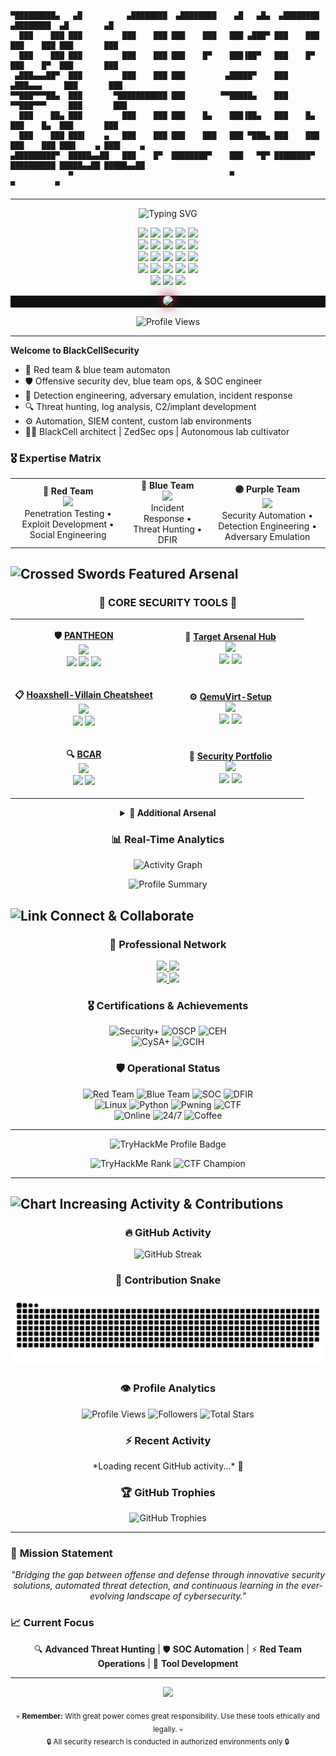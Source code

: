 ```                                                                                                  
▀█████████▄   ▄█          ▄████████  ▄████████    ▄█   ▄█▄  ▄████████    ▄████████  ▄█        ▄█       
  ███    ███ ███         ███    ███ ███    ███   ███ ▄███▀ ███    ███   ███    ███ ███       ███       
  ███    ███ ███         ███    ███ ███    █▀    ███▐██▀   ███    █▀    ███    █▀  ███       ███       
 ▄███▄▄▄██▀  ███         ███    ███ ███         ▄█████▀    ███         ▄███▄▄▄     ███       ███       
▀▀███▀▀▀██▄  ███       ▀███████████ ███        ▀▀█████▄    ███        ▀▀███▀▀▀     ███       ███       
  ███    ██▄ ███         ███    ███ ███    █▄    ███▐██▄   ███    █▄    ███    █▄  ███       ███         
  ███    ███ ███▌    ▄   ███    ███ ███    ███   ███ ▀███▄ ███    ███   ███    ███ ███▌    ▄ ███▌    ▄ 
▄█████████▀  █████▄▄██   ███    █▀  ████████▀    ███   ▀█▀ ████████▀    ██████████ █████▄▄██ █████▄▄██ 
             ▀                                   ▀                                 ▀         ▀               
```
---
<p align="center">
  <img src="https://readme-typing-svg.demolab.com?font=Fira+Mono&size=32&pause=1500&color=FF003C&center=true&vCenter=true&width=900&lines=Welcome+to+BlackCell+Security!;Red+Teamer+%7C+Blue+Teamer+%7C+Innovator;Automate.+Exploit.+Defend.;root%40cxb3rfilth%3A~%23+Hack+the+Planet" alt="Typing SVG" />
</p>
<p align="center">
  <img src="https://img.shields.io/badge/Python-18181c?style=for-the-badge&logo=python&logoColor=FF003C"/>
  <img src="https://img.shields.io/badge/Bash-18181c?style=for-the-badge&logo=gnu-bash&logoColor=FF003C"/>
  <img src="https://img.shields.io/badge/JavaScript-18181c?style=for-the-badge&logo=javascript&logoColor=FF003C"/>
  <img src="https://img.shields.io/badge/PowerShell-18181c?style=for-the-badge&logo=powershell&logoColor=FF003C"/>
  <img src="https://img.shields.io/badge/C++-18181c?style=for-the-badge&logo=cplusplus&logoColor=FF003C"/>
  <br>
  <img src="https://img.shields.io/badge/Linux-18181c?style=for-the-badge&logo=linux&logoColor=FF003C"/>
  <img src="https://img.shields.io/badge/Arch-18181c?style=for-the-badge&logo=arch-linux&logoColor=FF003C"/>
  <img src="https://img.shields.io/badge/Kali-18181c?style=for-the-badge&logo=kalilinux&logoColor=FF003C"/>
  <img src="https://img.shields.io/badge/Windows-18181c?style=for-the-badge&logo=windows&logoColor=FF003C"/>
  <img src="https://img.shields.io/badge/macOS-18181c?style=for-the-badge&logo=apple&logoColor=FF003C"/>
  <br>
  <img src="https://img.shields.io/badge/Nmap-18181c?style=for-the-badge&logo=nmap&logoColor=FF003C"/>
  <img src="https://img.shields.io/badge/Wireshark-18181c?style=for-the-badge&logo=wireshark&logoColor=FF003C"/>
  <img src="https://img.shields.io/badge/Metasploit-18181c?style=for-the-badge&logo=metasploit&logoColor=FF003C"/>
  <img src="https://img.shields.io/badge/Burp%20Suite-18181c?style=for-the-badge&logoColor=FF003C"/>
  <img src="https://img.shields.io/badge/OWASP-18181c?style=for-the-badge&logo=owasp&logoColor=FF003C"/>
  <br>
  <img src="https://img.shields.io/badge/Docker-18181c?style=for-the-badge&logo=docker&logoColor=FF003C"/>
  <img src="https://img.shields.io/badge/Kubernetes-18181c?style=for-the-badge&logo=kubernetes&logoColor=FF003C"/>
  <img src="https://img.shields.io/badge/AWS-18181c?style=for-the-badge&logo=amazon-aws&logoColor=FF003C"/>
  <img src="https://img.shields.io/badge/Azure-18181c?style=for-the-badge&logo=microsoft-azure&logoColor=FF003C"/>
  <img src="https://img.shields.io/badge/Terraform-18181c?style=for-the-badge&logo=terraform&logoColor=FF003C"/>
  <br>
  <img src="https://img.shields.io/badge/Exploit%20Development-FF003C?style=for-the-badge&logoColor=18181c"/>
  <img src="https://img.shields.io/badge/Reverse%20Engineering-FF003C?style=for-the-badge&logoColor=18181c"/>
  <img src="https://img.shields.io/badge/Threat%20Hunting-FF003C?style=for-the-badge&logoColor=18181c"/>
</p>

<p align="center" style="background-color:#101013;">
  <img src="https://github.com/cxb3rf1lth/GIF/blob/main/20250801_1515_Cyber%20Owl%20Vigilance_remix_01k1k37kdresza0tej3vwdct7p.gif" width="200" style="border-radius:12px;box-shadow:0 0 15px #FF003C,0 0 30px #18181c;" />
</p>
<p align="center">
  <img src="https://komarev.com/ghpvc/?username=cxb3rf1lth&style=flat-square&color=red" alt="Profile Views"/>
</p>

 ---

 **Welcome to BlackCellSecurity**

- 🔴 Red team & blue team automaton  
- 🛡️ Offensive security dev, blue team ops, & SOC engineer  
- 🎯 Detection engineering, adversary emulation, incident response  
- 🔍 Threat hunting, log analysis, C2/implant development  
- ⚙️ Automation, SIEM content, custom lab environments  
- 🏴‍☠️ BlackCell architect | ZedSec ops | Autonomous lab cultivator

### 🎖️ **Expertise Matrix**

<table align="center">
<tr>
<td align="center"><strong>🔴 Red Team</strong><br>
<img src="https://img.shields.io/badge/Skill%20Level-Expert-FF003C?style=flat-square&logo=target&logoColor=white"/><br>
Penetration Testing • Exploit Development • Social Engineering
</td>
<td align="center"><strong>🔵 Blue Team</strong><br>
<img src="https://img.shields.io/badge/Skill%20Level-Advanced-0066CC?style=flat-square&logo=shield&logoColor=white"/><br>
Incident Response • Threat Hunting • DFIR
</td>
<td align="center"><strong>🟣 Purple Team</strong><br>
<img src="https://img.shields.io/badge/Skill%20Level-Expert-9900CC?style=flat-square&logo=infinity&logoColor=white"/><br>
Security Automation • Detection Engineering • Adversary Emulation
</td>
</tr>
</table>

## <img src="https://raw.githubusercontent.com/Tarikul-Islam-Anik/Animated-Fluent-Emojis/master/Emojis/Objects/Crossed%20Swords.png" alt="Crossed Swords" width="35" height="35" /> **Featured Arsenal**

<div align="center">

### 🔴 **CORE SECURITY TOOLS** 🔴

<table align="center">
<tr>
<td align="center" width="50%">

**🛡️ [PANTHEON](https://github.com/cxb3rf1lth/Bl4ckC3ll_PANTHEON)**
<br>
<a href="https://github.com/cxb3rf1lth/Bl4ckC3ll_PANTHEON">
<img src="https://github-readme-stats.vercel.app/api/pin/?username=cxb3rf1lth&repo=Bl4ckC3ll_PANTHEON&theme=dark&bg_color=0d1117&title_color=FF003C&text_color=c9d1d9&icon_color=FF003C&border_color=30363d&cache_seconds=86400" />
</a>
<br>
<img src="https://img.shields.io/badge/Python-FF003C?style=for-the-badge&logo=python&logoColor=white"/>
<img src="https://img.shields.io/badge/Recon-18181c?style=for-the-badge&logoColor=FF003C"/>
<img src="https://img.shields.io/badge/Exploit-FF003C?style=for-the-badge&logoColor=18181c"/>

</td>
<td align="center" width="50%">

**🎯 [Target Arsenal Hub](https://github.com/cxb3rf1lth)**
<br>
<a href="https://github.com/cxb3rf1lth">
<img src="https://github-readme-stats.vercel.app/api?username=cxb3rf1lth&show_icons=true&theme=dark&bg_color=0d1117&title_color=FF003C&text_color=c9d1d9&icon_color=FF003C&border_color=30363d&hide_border=false&cache_seconds=86400&count_private=true" width="400"/>
</a>
<br>
<img src="https://img.shields.io/badge/Multi--Tool-FF003C?style=for-the-badge&logoColor=18181c"/>
<img src="https://img.shields.io/badge/Arsenal-18181c?style=for-the-badge&logoColor=FF003C"/>

</td>
</tr>
<tr>
<td align="center" width="50%">

**📋 [Hoaxshell-Villain Cheatsheet](https://github.com/cxb3rf1lth/Hoaxshell-villain_cheatsheet)**
<br>
<a href="https://github.com/cxb3rf1lth/Hoaxshell-villain_cheatsheet">
<img src="https://github-readme-stats.vercel.app/api/pin/?username=cxb3rf1lth&repo=Hoaxshell-villain_cheatsheet&theme=dark&bg_color=0d1117&title_color=FF003C&text_color=c9d1d9&icon_color=FF003C&border_color=30363d&cache_seconds=86400" />
</a>
<br>
<img src="https://img.shields.io/badge/Cheatsheet-FF003C?style=for-the-badge&logoColor=18181c"/>
<img src="https://img.shields.io/badge/C2-18181c?style=for-the-badge&logoColor=FF003C"/>

</td>
<td align="center" width="50%">

**⚙️ [QemuVirt-Setup](https://github.com/cxb3rf1lth/QemuVirt-Setup)**
<br>
<a href="https://github.com/cxb3rf1lth/QemuVirt-Setup">
<img src="https://github-readme-stats.vercel.app/api/pin/?username=cxb3rf1lth&repo=QemuVirt-Setup&theme=dark&bg_color=0d1117&title_color=FF003C&text_color=c9d1d9&icon_color=FF003C&border_color=30363d&cache_seconds=86400" />
</a>
<br>
<img src="https://img.shields.io/badge/Shell-18181c?style=for-the-badge&logo=gnu-bash&logoColor=FF003C"/>
<img src="https://img.shields.io/badge/Virtualization-FF003C?style=for-the-badge&logoColor=18181c"/>

</td>
</tr>
<tr>
<td align="center" width="50%">

**🔍 [BCAR](https://github.com/cxb3rf1lth/BCAR)**
<br>
<a href="https://github.com/cxb3rf1lth/BCAR">
<img src="https://github-readme-stats.vercel.app/api/pin/?username=cxb3rf1lth&repo=BCAR&theme=dark&bg_color=0d1117&title_color=FF003C&text_color=c9d1d9&icon_color=FF003C&border_color=30363d&cache_seconds=86400" />
</a>
<br>
<img src="https://img.shields.io/badge/Shell-18181c?style=for-the-badge&logo=gnu-bash&logoColor=FF003C"/>
<img src="https://img.shields.io/badge/Auto%20Recon-FF003C?style=for-the-badge&logoColor=18181c"/>

</td>
<td align="center" width="50%">

**🔐 [Security Portfolio](https://github.com/cxb3rf1lth?tab=repositories)**
<br>
<a href="https://github.com/cxb3rf1lth?tab=repositories">
<img src="https://github-readme-stats.vercel.app/api/top-langs/?username=cxb3rf1lth&layout=compact&theme=dark&bg_color=0d1117&title_color=FF003C&text_color=c9d1d9&icon_color=FF003C&border_color=30363d&hide_border=false&cache_seconds=86400" width="400"/>
</a>
<br>
<img src="https://img.shields.io/badge/Repository-FF003C?style=for-the-badge&logoColor=18181c"/>
<img src="https://img.shields.io/badge/Portfolio-18181c?style=for-the-badge&logoColor=FF003C"/>

</td>
</tr>
</table>

<details>
<summary><b>🔻 Additional Arsenal</b></summary>
<br>

<table align="center">
<tr>
<td align="center" width="50%">

**⚡ [Angry Scanner](https://github.com/cxb3rf1lth/Bl4vkC3ll_Angry_Scanner)**
<br>
<a href="https://github.com/cxb3rf1lth/Bl4vkC3ll_Angry_Scanner">
<img src="https://github-readme-stats.vercel.app/api/pin/?username=cxb3rf1lth&repo=Bl4vkC3ll_Angry_Scanner&theme=dark&bg_color=0d1117&title_color=FF003C&text_color=c9d1d9&icon_color=FF003C&border_color=30363d&cache_seconds=86400" />
</a>

</td>
<td align="center" width="50%">

**🧠 [Recursive Hydra](https://github.com/cxb3rf1lth/Recursive_Hydra_Prompt_Engineering)**
<br>
<a href="https://github.com/cxb3rf1lth/Recursive_Hydra_Prompt_Engineering">
<img src="https://github-readme-stats.vercel.app/api/pin/?username=cxb3rf1lth&repo=Recursive_Hydra_Prompt_Engineering&theme=dark&bg_color=0d1117&title_color=FF003C&text_color=c9d1d9&icon_color=FF003C&border_color=30363d&cache_seconds=86400" />
</a>

</td>
</tr>
</table>

</details>

### 📊 **Real-Time Analytics**

<p align="center">
<img src="https://github-readme-activity-graph.vercel.app/graph?username=cxb3rf1lth&theme=react-dark&bg_color=0d1117&title_color=FF003C&color=c9d1d9&line=FF003C&point=FF003C&area=true&hide_border=false&border_color=30363d" alt="Activity Graph" />
</p>

<p align="center">
<img src="https://github-profile-summary-cards.vercel.app/api/cards/profile-details?username=cxb3rf1lth&theme=github_dark&show_icons=true&bg_color=0d1117&title_color=FF003C&text_color=c9d1d9&icon_color=FF003C&border_color=30363d" alt="Profile Summary" />
</p>

</div>

## <img src="https://raw.githubusercontent.com/Tarikul-Islam-Anik/Animated-Fluent-Emojis/master/Emojis/Objects/Link.png" alt="Link" width="35" height="35" /> **Connect & Collaborate**

<div align="center">

### 🔗 **Professional Network**

<p align="center">
<a href="https://tryhackme.com/p/Bl4ckC3llSec">
<img src="https://img.shields.io/badge/TryHackMe-Bl4ckC3llSec-FF003C?style=for-the-badge&logo=tryhackme&logoColor=white"/>
</a>
<a href="https://github.com/cxb3rf1lth">
<img src="https://img.shields.io/badge/GitHub-cxb3rf1lth-18181c?style=for-the-badge&logo=github&logoColor=FF003C"/>
</a>
<br>
<a href="mailto:contact@blackcellsecurity.dev">
<img src="https://img.shields.io/badge/Email-BlackCell-FF003C?style=for-the-badge&logo=protonmail&logoColor=white"/>
</a>
<a href="https://linkedin.com/in/blackcellsecurity">
<img src="https://img.shields.io/badge/LinkedIn-BlackCellSec-18181c?style=for-the-badge&logo=linkedin&logoColor=FF003C"/>
</a>
</p>

### 🎖️ **Certifications & Achievements**

<p align="center">
  <img src="https://img.shields.io/badge/Security+-Certified-FF003C?style=for-the-badge&logo=comptia&logoColor=white" alt="Security+"/>
  <img src="https://img.shields.io/badge/OSCP-Pursuing-orange?style=for-the-badge&logo=offsec&logoColor=white" alt="OSCP"/>
  <img src="https://img.shields.io/badge/CEH-Ethical%20Hacker-green?style=for-the-badge&logo=eccouncil&logoColor=white" alt="CEH"/>
  <br>
  <img src="https://img.shields.io/badge/CySA+-Analyst-blue?style=for-the-badge&logo=comptia&logoColor=white" alt="CySA+"/>
  <img src="https://img.shields.io/badge/GCIH-Handler-red?style=for-the-badge&logo=sans&logoColor=white" alt="GCIH"/>
</p>

### 🛡️ **Operational Status**

<p align="center">
  <img src="https://img.shields.io/badge/Red--Team-%23FF5555?style=flat-square&logo=hackthebox&logoColor=white" alt="Red Team"/>
  <img src="https://img.shields.io/badge/Blue--Team-%23007ACC?style=flat-square&logo=defcon&logoColor=white" alt="Blue Team"/>
  <img src="https://img.shields.io/badge/SOC-Active-brightgreen?style=flat-square&logo=splunk&logoColor=white" alt="SOC"/>
  <img src="https://img.shields.io/badge/DFIR-Ready-orange?style=flat-square&logo=forensics&logoColor=white" alt="DFIR"/>
  <br>
  <img src="https://img.shields.io/badge/Linux-Friendly-yellow?logo=linux" alt="Linux"/>
  <img src="https://img.shields.io/badge/Python-3776AB?logo=python&logoColor=fff" alt="Python"/>
  <img src="https://img.shields.io/badge/Pwning-900C3F?logo=protonmail&logoColor=white" alt="Pwning"/>
  <img src="https://img.shields.io/badge/CTF-Champion-gold?style=flat-square&logo=flag&logoColor=white" alt="CTF"/>
  <br>
  <img src="https://img.shields.io/badge/Status-Online-brightgreen?style=flat-square&logo=statuspage&logoColor=white" alt="Online"/>
  <img src="https://img.shields.io/badge/Response-24%2F7-red?style=flat-square&logo=clockify&logoColor=white" alt="24/7"/>
  <img src="https://img.shields.io/badge/Coffee-Powered-brown?style=flat-square&logo=coffee&logoColor=white" alt="Coffee"/>
</p>

</div>

---
<p align="center">
<img src="https://tryhackme-badges.s3.amazonaws.com/Bl4ckC3llSec.png" alt="TryHackMe Profile Badge" />
</p>

<p align="center">
<img src="https://img.shields.io/badge/TryHackMe-Rank%20%23TOP%201%25-FF003C?style=for-the-badge&logo=tryhackme&logoColor=white" alt="TryHackMe Rank"/>
<img src="https://img.shields.io/badge/Capture%20The%20Flag-Champion-gold?style=for-the-badge&logo=flag&logoColor=black" alt="CTF Champion"/>
</p>

---

## <img src="https://raw.githubusercontent.com/Tarikul-Islam-Anik/Animated-Fluent-Emojis/master/Emojis/Objects/Chart%20Increasing.png" alt="Chart Increasing" width="35" height="35" /> **Activity & Contributions**

<div align="center">

### 🔥 **GitHub Activity**

<p align="center">
<img src="https://github-readme-streak-stats.herokuapp.com/?user=cxb3rf1lth&theme=dark&background=0d1117&stroke=FF003C&ring=FF003C&fire=FF003C&currStreakNum=c9d1d9&sideNums=c9d1d9&currStreakLabel=FF003C&sideLabels=c9d1d9&dates=c9d1d9&hide_border=false&border=30363d" alt="GitHub Streak" />
</p>

### 🐍 **Contribution Snake**

<p align="center">
  <img src="https://raw.githubusercontent.com/Platane/snk/output/github-contribution-grid-snake-dark.svg" alt="Contribution Snake Animation" style="max-width: 100%;" />
</p>

### 👁️ **Profile Analytics**

<p align="center">
  <img src="https://komarev.com/ghpvc/?username=cxb3rf1lth&style=flat-square&color=red" alt="Profile Views"/>
  <img src="https://img.shields.io/github/followers/cxb3rf1lth?style=flat-square&color=FF003C&labelColor=0d1117" alt="Followers"/>
  <img src="https://img.shields.io/github/stars/cxb3rf1lth?style=flat-square&color=FF003C&labelColor=0d1117" alt="Total Stars"/>
</p>

### ⚡ **Recent Activity**

<p align="center">
<!--START_SECTION:activity-->
*Loading recent GitHub activity...* 🔄
<!--END_SECTION:activity-->
</p>

### 🏆 **GitHub Trophies**

<p align="center">
<img src="https://github-profile-trophy.vercel.app/?username=cxb3rf1lth&theme=onedark&no-frame=true&row=1&column=7&margin-w=15&margin-h=15" alt="GitHub Trophies"/>
</p>

</div>

<!--🔥 Animated Snake Activity Graph (GitHub Contribution Snake) -->
---

### 🎯 **Mission Statement**

<p align="center">
<i>"Bridging the gap between offense and defense through innovative security solutions, automated threat detection, and continuous learning in the ever-evolving landscape of cybersecurity."</i>
</p>

### 📈 **Current Focus**

<p align="center">
🔍 <strong>Advanced Threat Hunting</strong> | 🛡️ <strong>SOC Automation</strong> | ⚡ <strong>Red Team Operations</strong> | 🔧 <strong>Tool Development</strong>
</p>

---

<p align="center">
  <img src="https://capsule-render.vercel.app/api?type=waving&color=FF003C&height=120&section=footer&text=Stay%20Secure&fontSize=24&fontColor=ffffff&animation=twinkling"/>
</p>

<p align="center">
  <sub>💀 <strong>Remember:</strong> With great power comes great responsibility. Use these tools ethically and legally. 💀</sub>
  <br>
  <sub>🔒 All security research is conducted in authorized environments only 🔒</sub>
</p>

<!-- Badge Display -->

<!--🌐 Visitor Counter -->


